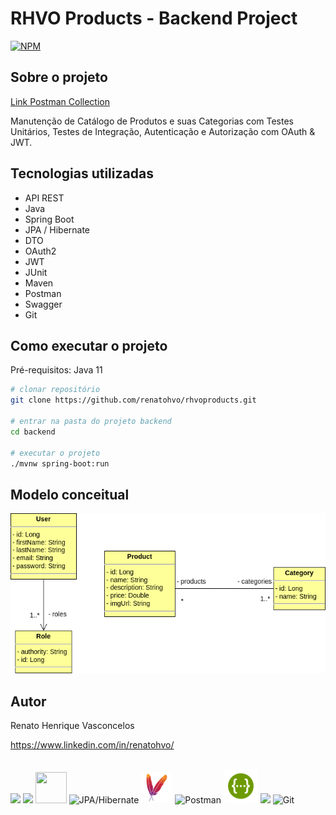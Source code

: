 # RHVO Products - Backend Project
[![NPM](https://img.shields.io/npm/l/react)](https://github.com/renatohvo/rhvoproducts/blob/main/LICENSE) 

## Sobre o projeto

[Link Postman Collection](https://elements.getpostman.com/redirect?entityId=21956516-33891e5a-2cf3-49dc-b970-68a84710cb06&entityType=collection "Link Postman Collection")

Manutenção de Catálogo de Produtos e suas Categorias com
Testes Unitários, Testes de Integração, Autenticação e Autorização com OAuth & JWT.

## Tecnologias utilizadas

- API REST
- Java
- Spring Boot
- JPA / Hibernate
- DTO
- OAuth2
- JWT
- JUnit
- Maven
- Postman
- Swagger
- Git

## Como executar o projeto

Pré-requisitos: Java 11

```bash
# clonar repositório
git clone https://github.com/renatohvo/rhvoproducts.git

# entrar na pasta do projeto backend
cd backend

# executar o projeto
./mvnw spring-boot:run
```

## Modelo conceitual
![Modelo Conceitual](https://github.com/renatohvo/assets/raw/main/rhvoproducts/modeloconceitual-rhvoproducts.png)

## Autor

Renato Henrique Vasconcelos

https://www.linkedin.com/in/renatohvo/

## 

<div display: inline-block>
    <img src="https://cdn.jsdelivr.net/gh/devicons/devicon/icons/java/java-original.svg" width="50" heigth="50" />
    <img src="https://cdn.jsdelivr.net/gh/devicons/devicon/icons/spring/spring-original.svg" width="50" heigth="50" />
    <img src="https://junit.org/junit5/assets/img/junit5-logo.png" width="50" height="50">
    <img src="https://www.vectorlogo.zone/logos/hibernate/hibernate-icon.svg" alt="JPA/Hibernate" width="50" heigth="50" />
    <img src="https://raw.githubusercontent.com/vscode-icons/vscode-icons/63a4a33b35b50d243716d03b95a955e49db97662/icons/file_type_maven.svg" alt="Maven" width="50" heigth="50" />
    <img src="https://www.vectorlogo.zone/logos/getpostman/getpostman-icon.svg" alt="Postman" width="50" height="50"/>
    <img src="https://raw.githubusercontent.com/vscode-icons/vscode-icons/63a4a33b35b50d243716d03b95a955e49db97662/icons/file_type_swagger.svg" alt="Swagger" alt="Swagger" width="55" heigth="55" />
    <img src="https://cdn.jsdelivr.net/gh/devicons/devicon/icons/postgresql/postgresql-original.svg" width="50" heigth="50" />
    <img src="https://cdn.jsdelivr.net/gh/devicons/devicon/icons/git/git-plain.svg" alt="Git" width="50" heigth="50" />
</div>
